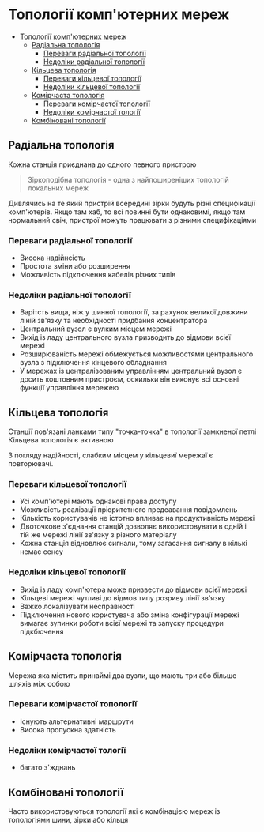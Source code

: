 # Топології комп'ютерних мереж

- [Топології комп'ютерних мереж](#топології-компютерних-мереж)
  - [Радіальна топологія](#радіальна-топологія)
    - [Переваги радіальної топології](#переваги-радіальної-топології)
    - [Недоліки радіальної топології](#недоліки-радіальної-топології)
  - [Кільцева топологія](#кільцева-топологія)
    - [Переваги кільцевої топології](#переваги-кільцевої-топології)
    - [Недоліки кільцевої топології](#недоліки-кільцевої-топології)
  - [Комірчаста топологія](#комірчаста-топологія)
    - [Переваги комірчастої топології](#переваги-комірчастої-топології)
    - [Недоліки комірчастої тології](#недоліки-комірчастої-тології)
  - [Комбіновані топології](#комбіновані-топології)

## Радіальна топологія

Кожна станція приєднана до одного певного пристрою  
> Зіркоподібна топологія - одна з найпоширеніших топологій локальних мереж  

Дивлячись на те який пристрій всередині зірки будуть різні специфікації комп'ютерів. Якщо там хаб, то всі повинні бути однаковимі, якщо там нормальний свіч, пристрої можуть працювати з різними специфікаціями

### Переваги радіальної топології

- Висока надійнсість
- Простота зміни або розширення
- Можливість підключення кабелів різних типів
  
### Недоліки радіальної топології

- Варітсть вища, ніж у шинної топології, за рахунок великої довжини ліній зв'язку та необхідності придбання концентратора
- Центральний вузол є вулким місцем мережі
- Вихід із ладу центрального вузла призводить до відмови всієї мережі
- Розширюваність мережі обмежується можливостями центрального вузла з підключення кінцевого обладнання
- У мережах із централізованим управлінням центральний вузол є досить коштовним пристроєм, оскильки він виконує всі основні функції управління мережею

## Кільцева топологія

Станції пов'язані ланками типу "точка-точка" в топології замкненої петлі  
Кільцева топологія є активною

З погляду надійності, слабким місцем у кільцевиї мережаї є повторювачі.

### Переваги кільцевої топології

- Усі комп'ютері мають однакові права доступу
- Можливість реалізації пріоритетного предеавання повідомлень
- Кількість користувачів не істотно впливає на продуктивність мережі
- Двоточкове з'єднання станцій дозволяє використовувати в одній і тій же мережі лінії зв'язку з різного матеріалу
- Кожна станція відновлює сигнали, тому загасання сигналу в кількі немає сенсу

### Недоліки кільцевої топології

- Вихід із ладу комп'ютера може призвести до відмови всієї мережі
- Кільцеві мережі чутливі до відмов типу розриву лінії зв'язку
- Важко локалізувати несправності
- Підключення нового користувача або зміна конфігурації мережі вимагає зупинки роботи всієї мережі та запуску процедури підкбючення

## Комірчаста топологія

Мережа яка містить принаймі два вузли, що мають три або більше шляхів між собою

### Переваги комірчастої топології

- Існують альтернативні маршрути
- Висока пропускна здатність

### Недоліки комірчастої тології

- багато з'жднань

## Комбіновані топології

Часто використовуються топології які є комбінацією мереж із топологіями шини, зірки або кільця

